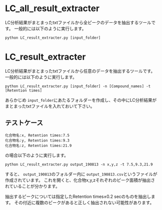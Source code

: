 # LC_all_result_extracter

LC分析結果がまとまったtxtファイルから全ピークのデータを抽出するツールです。
一般的には以下のように実行します。

```
python LC_result_extracter.py [input_folder]
```

# LC_result_extracter

LC分析結果がまとまったtxtファイルから任意のデータを抽出するツールです。
一般的には以下のように実行します。

```
python LC_result_extracter.py [input_folder] -n [Compound_names] -t [Retention times]
```

あらかじめ `input_folder`にあたるフォルダーを作成し、その中にLC分析結果がまとまったtxtファイルを入れておいて下さい。

## テストケース
```
化合物名:x, Retention times:7.5
化合物名:y, Retention times:9.3
化合物名:z, Retention times:21.9
```
の場合以下のように実行します。

```
python LC_result_extracter.py output_190813 -n x,y,z -t 7.5,9.3,21.9
```

すると、 `output_190813`のフォルダー内に `output_190813.csv`というファイルが作成されています。
これを開くと、化合物x,y,zそれぞれのピーク面積が抽出されていることが分かります。

抽出するピークについては指定したRetention times±0.2 secのものを抽出します。
その付近に複数のピークがあると正しく抽出されない可能性があります。
